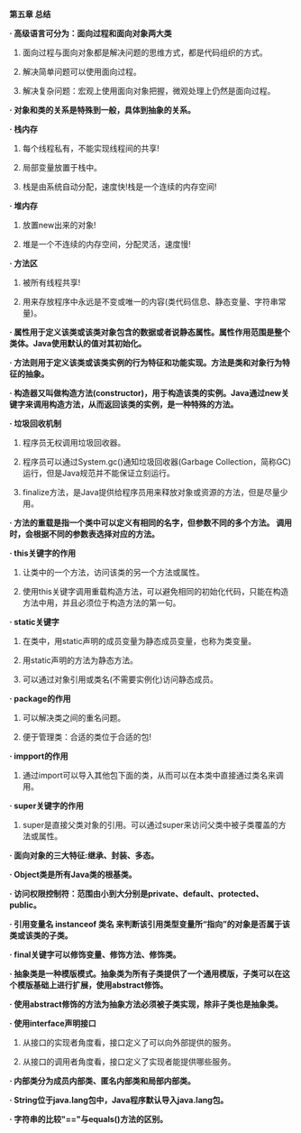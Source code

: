 **第五章 总结**

**· 高级语言可分为：面向过程和面向对象两大类**

1. 面向过程与面向对象都是解决问题的思维方式，都是代码组织的方式。

2. 解决简单问题可以使用面向过程。

3. 解决复杂问题：宏观上使用面向对象把握，微观处理上仍然是面向过程。

**· 对象和类的关系是特殊到一般，具体到抽象的关系。**

**· 栈内存**

1. 每个线程私有，不能实现线程间的共享!

2. 局部变量放置于栈中。

3. 栈是由系统自动分配，速度快!栈是一个连续的内存空间!

**· 堆内存**

1. 放置new出来的对象!

2. 堆是一个不连续的内存空间，分配灵活，速度慢!

**· 方法区**

1. 被所有线程共享!

2. 用来存放程序中永远是不变或唯一的内容(类代码信息、静态变量、字符串常量)。

**· 属性用于定义该类或该类对象包含的数据或者说静态属性。属性作用范围是整个类体。Java使用默认的值对其初始化。**

**· 方法则用于定义该类或该类实例的行为特征和功能实现。方法是类和对象行为特征的抽象。**

**· 构造器又叫做构造方法(constructor)，用于构造该类的实例。Java通过new关键字来调用构造方法，从而返回该类的实例，是一种特殊的方法。**

**· 垃圾回收机制**

1. 程序员无权调用垃圾回收器。

2. 程序员可以通过System.gc()通知垃圾回收器(Garbage Collection，简称GC)运行，但是Java规范并不能保证立刻运行。

3. finalize方法，是Java提供给程序员用来释放对象或资源的方法，但是尽量少用。

**· 方法的重载是指一个类中可以定义有相同的名字，但参数不同的多个方法。 调用时，会根据不同的参数表选择对应的方法。**

**· this关键字的作用**

1. 让类中的一个方法，访问该类的另一个方法或属性。

2. 使用this关键字调用重载构造方法，可以避免相同的初始化代码，只能在构造方法中用，并且必须位于构造方法的第一句。

**· static关键字**

1. 在类中，用static声明的成员变量为静态成员变量，也称为类变量。

2. 用static声明的方法为静态方法。

3. 可以通过对象引用或类名(不需要实例化)访问静态成员。

**· package的作用**

1. 可以解决类之间的重名问题。

2. 便于管理类：合适的类位于合适的包!

**· impport的作用**

1. 通过import可以导入其他包下面的类，从而可以在本类中直接通过类名来调用。

**· super关键字的作用**

1. super是直接父类对象的引用。可以通过super来访问父类中被子类覆盖的方法或属性。

**· 面向对象的三大特征:继承、封装、多态。**

**· Object类是所有Java类的根基类。**

**· 访问权限控制符：范围由小到大分别是private、default、protected、public。**

**· 引用变量名 instanceof 类名 来判断该引用类型变量所“指向”的对象是否属于该类或该类的子类。**

**· final关键字可以修饰变量、修饰方法、修饰类。**

**· 抽象类是一种模版模式。抽象类为所有子类提供了一个通用模版，子类可以在这个模版基础上进行扩展，使用abstract修饰。**

**· 使用abstract修饰的方法为抽象方法必须被子类实现，除非子类也是抽象类。**

**· 使用interface声明接口**

1. 从接口的实现者角度看，接口定义了可以向外部提供的服务。

2. 从接口的调用者角度看，接口定义了实现者能提供哪些服务。

**· 内部类分为成员内部类、匿名内部类和局部内部类。**

**· String位于java.lang包中，Java程序默认导入java.lang包。**

**· 字符串的比较"=="与equals()方法的区别。**